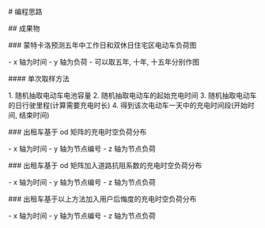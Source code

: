 # 编程思路

## 成果物

### 蒙特卡洛预测五年中工作日和双休日住宅区电动车负荷图

- x 轴为时间
- y 轴为负荷
- 可以取五年, 十年, 十五年分别作图

#### 单次取样方法

1. 随机抽取电动车电池容量
2. 随机抽取电动车的起始充电时间
3. 随机抽取电动车的日行驶里程(计算需要充电时长)
4. 得到该次电动车一天中的充电时间段(开始时间, 结束时间)

### 出租车基于 od 矩阵的充电时空负荷分布

- x 轴为时间
- y 轴为节点编号
- z 轴为节点负荷

### 出租车基于 od 矩阵加入道路抗阻系数的充电时空负荷分布

- x 轴为时间
- y 轴为节点编号
- z 轴为节点负荷

### 出租车基于以上方法加入用户后悔度的充电时空负荷分布

- x 轴为时间
- y 轴为节点编号
- z 轴为节点负荷
